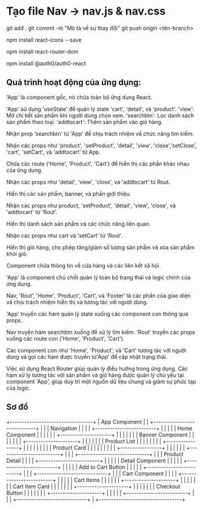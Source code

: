 # Tạo file Nav -> nav.js & nav.css

git add .
git commit -m "Mô tả về sự thay đổi"
git push origin <tên-branch>

<!-- Trong đó, <tên-branch> là tên của nhánh mà bạn muốn đẩy lên. Thông thường, nhánh mặc định là main hoặc master. -->

npm install react-icons --save
<!-- Chức năng: Thư viện này cung cấp một bộ sưu tập các biểu tượng (icons) được 
thiết kế để sử dụng trong ứng dụng React.
Sử dụng: Bạn có thể sử dụng react-icons để thêm các biểu tượng vào giao diện người
dùng của bạn một cách thuận tiện, thường được sử dụng trong các nút, tiêu đề, hoặc 
bất kỳ thành phần nào khác cần hiển thị một biểu tượng cụ thể. -->

npm install react-router-dom

<!-- Chức năng: Thư viện này giúp quản lý điều hướng (routing) 
trong ứng dụng React. Nó cung cấp các thành phần như BrowserRouter,
Route, và Link để bạn có thể dễ dàng thực hiện điều hướng giữa các trang và đối tượng trong ứng dụng React của bạn.
Sử dụng: react-router-dom giúp bạn xác định các route cho các thành phần của bạn và quản lý trạng thái của địa chỉ URL. -->

<!-- Tạo chức năng login logout -->
npm install @auth0/auth0-react
<!-- Chức năng: Thư viện này liên quan đến xác thực người dùng và quản lý phiên đăng nhập. Auth0 
cung cấp các dịch vụ xác thực và quản lý người dùng, và @auth0/auth0-react giúp tích 
hợp chúng vào ứng dụng React của bạn một cách dễ dàng.
Sử dụng: Bạn có thể sử dụng Auth0 để xác thực người dùng, quản lý phiên đăng nhập, 
và kiểm soát quyền truy cập. -->


## Quá trình hoạt động của ứng dụng:
 <!--1. Bắt đầu từ component App: -->

'App' là component gốc, nó chứa toàn bộ ứng dụng React.

<!-- 2. State và Hàm trong App: -->

'App' sử dụng 'useState' để quản lý state 'cart', 'detail', và 'product'.
'view': Mở chi tiết sản phẩm khi người dùng chọn xem.
'searchbtn': Lọc danh sách sản phẩm theo loại.
'addtocart': Thêm sản phẩm vào giỏ hàng.

<!-- 3. Component Nav: -->

Nhận prop 'searchbtn' từ 'App' để chịu trách nhiệm về chức năng tìm kiếm.

<!-- 4. Component Rout: -->

Nhận các props như 'product', 'setProduct', 'detail', 'view', 'close','setClose', 'cart', 'setCart', và 'addtocart' từ App.

Chứa các route ('Home', 'Product', 'Cart') để hiển thị các phần khác nhau của ứng dụng.

<!-- 5. Component 'Home': -->

Nhận các props như 'detail', 'view', 'close', và 'addtocart' từ Rout.

Hiển thị các sản phẩm, banner, và phần giới thiệu.

<!-- 6. Component 'Product': -->

Nhận các props như product, 'setProduct', 'detail', 'view', 'close', và 'addtocart' từ 'Rout'.

Hiển thị danh sách sản phẩm và các chức năng liên quan.

<!-- 7. Component 'Cart': -->

Nhận các props như cart và 'setCart' từ 'Rout'.

Hiển thị giỏ hàng, cho phép tăng/giảm số lượng sản phẩm và xóa sản phẩm khỏi giỏ.

<!-- 8. Component 'Footer': -->

Component chứa thông tin về cửa hàng và các liên kết xã hội.

<!-- Tư duy và Liên kết giữa các Component: -->

<!-- Tư duy chung: -->
'App' là component chủ chốt quản lý toàn bộ trạng thái và logic chính của ứng dụng.

Nav, 'Rout', 'Home', 'Product', 'Cart', và 'Footer' là các phần của giao diện và chịu trách nhiệm hiển thị và tương tác với người dùng.

<!-- Liên kết giữa các Component: -->

'App' truyền các hàm quản lý state xuống các component con thông qua props.


Nav truyền hàm searchbtn xuống để xử lý tìm kiếm.
'Rout' truyền các props xuống các route con ('Home', 'Product', 'Cart').

Các component con như 'Home', 'Product', và 'Cart' tương tác với người dùng và gọi các hàm được truyền từ'App' để cập nhật trạng thái.

<!-- Lưu ý: -->
Việc sử dụng React Router giúp quản lý điều hướng trong ứng dụng.
Các hàm xử lý tương tác với sản phẩm và giỏ hàng được quản lý chủ yếu tại component 'App', giúp duy trì một nguồn dữ liệu chung và giảm sự phức tạp của logic.


## Sơ đồ
+----------------------------------+
|           App Component          |
| +-----------------------------+  |
| |        Navigation         |  |
| | +-------------------------+ |  |
| | |      Home Component      | |  |
| | | +---------------------+ | |  |
| | | |   Banner Component  | | |  |
| | | +---------------------+ | |  |
| | | |   Product List      | | |  |
| | | | +-----------------+ | | |  |
| | | | | Product Card   | | | |  |
| | | | +-----------------+ | | |  |
| | +-------------------------+ |  |
| +-----------------------------+  |
| |       Product Detail       |  |
| | +-------------------------+ |  |
| | |    Detail Component     | |  |
| | +-------------------------+ |  |
| | |    Add to Cart Button   | |  |
| | +-------------------------+ |  |
| +-----------------------------+  |
| |         Cart Component      |  |
| | +-------------------------+ |  |
| | |      Cart Items         | |  |
| | | +---------------------+ | |  |
| | | |   Cart Item Card   | | |  |
| | | +---------------------+ | |  |
| | | |   Checkout Button  | | |  |
| | | +---------------------+ | |  |
| | +-------------------------+ |  |
| +-----------------------------+  |
+----------------------------------+
